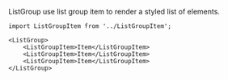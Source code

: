 ListGroup use list group item to render a styled list of elements.

    import ListGroupItem from '../ListGroupItem';

    <ListGroup>
        <ListGroupItem>Item</ListGroupItem>
        <ListGroupItem>Item</ListGroupItem>
        <ListGroupItem>Item</ListGroupItem>
    </ListGroup>
